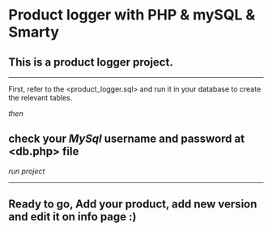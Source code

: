 # Product logger with PHP & mySQL & Smarty

## This is a product logger project.

--------------------------------------------------

First, refer to the <product_logger.sql> and run it in your database to create the relevant tables.

*then*

## check your *MySql* username and password at <db.php> file

_run project_

--------------------------------------------------

## Ready to go, Add your product, add new version and edit it on info page :)


